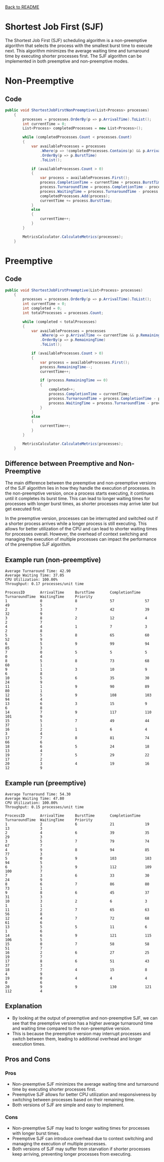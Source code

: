 ﻿[Back to README](https://github.com/pwpx/Simulating-CPU-Scheduling-Algorithms/blob/351f850e70ed00775947d66e0f7b00d0487fe114/README.md)
 # Shortest Job First (SJF)
The Shortest Job First (SJF) scheduling algorithm is a non-preemptive algorithm that selects the process with the smallest burst time to execute next. This algorithm minimizes the average waiting time and turnaround time by executing shorter processes first. The SJF algorithm can be implemented in both preemptive and non-preemptive modes.


# Non-Preemptive
## Code
```csharp
public void ShortestJobFirstNonPreemptive(List<Process> processes)
    {
        processes = processes.OrderBy(p => p.ArrivalTime).ToList();
        int currentTime = 0;
        List<Process> completedProcesses = new List<Process>();

        while (completedProcesses.Count < processes.Count)
        {
            var availableProcesses = processes
                .Where(p => !completedProcesses.Contains(p) && p.ArrivalTime <= currentTime)
                .OrderBy(p => p.BurstTime)
                .ToList();

            if (availableProcesses.Count > 0)
            {
                var process = availableProcesses.First();
                process.CompletionTime = currentTime + process.BurstTime;
                process.TurnaroundTime = process.CompletionTime - process.ArrivalTime;
                process.WaitingTime = process.TurnaroundTime - process.BurstTime;
                completedProcesses.Add(process);
                currentTime += process.BurstTime;
            }
            else
            {
                currentTime++;
            }
        }

        MetricsCalculator.CalculateMetrics(processes);
    }
```
# Preemptive
## Code
```csharp
public void ShortestJobFirstPreemptive(List<Process> processes)
    {
        processes = processes.OrderBy(p => p.ArrivalTime).ToList();
        int currentTime = 0;
        int completed = 0;
        int totalProcesses = processes.Count;

        while (completed < totalProcesses)
        {
            var availableProcesses = processes
                .Where(p => p.ArrivalTime <= currentTime && p.RemainingTime > 0)
                .OrderBy(p => p.RemainingTime)
                .ToList();

            if (availableProcesses.Count > 0)
            {
                var process = availableProcesses.First();
                process.RemainingTime--;
                currentTime++;

                if (process.RemainingTime == 0)
                {
                    completed++;
                    process.CompletionTime = currentTime;
                    process.TurnaroundTime = process.CompletionTime - process.ArrivalTime;
                    process.WaitingTime = process.TurnaroundTime - process.BurstTime;
                }
            }
            else
            {
                currentTime++;
            }
        }

        MetricsCalculator.CalculateMetrics(processes);
    }
```
## Difference between Preemptive and Non-Preemptive

The main difference between the preemptive and non-preemptive versions of the SJF algorithm lies in how they handle the execution of processes. In the non-preemptive version, once a process starts executing, it continues until it completes its burst time. This can lead to longer waiting times for processes with longer burst times, as shorter processes may arrive later but get executed first.

In the preemptive version, processes can be interrupted and switched out if a shorter process arrives while a longer process is still executing. This allows for better utilization of the CPU and can lead to shorter waiting times for processes overall. However, the overhead of context switching and managing the execution of multiple processes can impact the performance of the preemptive SJF algorithm.

## Example run (non-preemptive)

```Performance Metrics:
Average Turnaround Time: 42.90
Average Waiting Time: 37.05
CPU Utilization: 100.00%
Throughput: 0.17 processes/unit time

ProcessID       ArrivalTime     BurstTime       CompletionTime  TurnaroundTime  WaitingTime     Priority
1               0               8               57              57              49              5
2               3               7               42              39              32              9
3               8               2               12              4               2               7
4               4               1               7               3               2               8
5               5               8               65              60              52              9
6               5               9               99              94              85              3
7               0               5               5               5               0               4
8               5               8               73              68              60              1
9               1               3               10              9               6               8
10              5               6               35              30              24              9
11              1               9               90              89              80              1
12              5               9               108             103             94              4
13              6               3               15              9               6               8
14              7               9               117             110             101             9
15              5               7               49              44              37              1
16              2               1               6               4               3               4
17              7               8               81              74              66              6
18              6               5               24              18              13              4
19              7               5               29              22              17              2
20              3               4               19              16              12              9
```

## Example run (preemptive)

```Performance Metrics:
Average Turnaround Time: 54.30
Average Waiting Time: 47.80
CPU Utilization: 100.00%
Throughput: 0.15 processes/unit time

ProcessID       ArrivalTime     BurstTime       CompletionTime  TurnaroundTime  WaitingTime     Priority
1               2               6               21              19              13              3
2               4               6               39              35              29              3
3               5               7               79              74              67              7
4               9               8               94              85              77              3
5               0               9               103             103             94              5
6               3               9               112             109             100             7
7               3               6               33              30              24              9
8               6               7               86              80              73              1
9               8               6               45              37              31              3
10              3               2               6               3               1               1
11              2               7               65              63              56              8
12              4               7               72              68              61              6
13              5               5               11              6               1               6
14              6               9               121             115             106             5
15              0               7               58              58              51              7
16              2               6               27              25              19              7
17              8               6               51              43              37              3
18              7               4               15              8               4               9
19              0               4               4               4               0               6
20              9               9               130             121             112             4
```

## Explanation

- By looking at the output of preemptive and non-preemptive SJF, we can see that the preemptive version has a higher average turnaround time and waiting time compared to the non-preemptive version.
- This is because the preemptive version may interrupt processes and switch between them, leading to additional overhead and longer execution times.

## Pros and Cons

### Pros

- Non-preemptive SJF minimizes the average waiting time and turnaround time by executing shorter processes first.
- Preemptive SJF allows for better CPU utilization and responsiveness by switching between processes based on their remaining time.
- Both versions of SJF are simple and easy to implement.

### Cons

- Non-preemptive SJF may lead to longer waiting times for processes with longer burst times.
- Preemptive SJF can introduce overhead due to context switching and managing the execution of multiple processes.
- Both versions of SJF may suffer from starvation if shorter processes keep arriving, preventing longer processes from executing.
